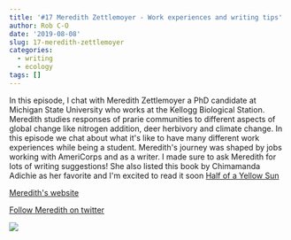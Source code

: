 ```yaml
---
title: '#17 Meredith Zettlemoyer - Work experiences and writing tips'
author: Rob C-O
date: '2019-08-08'
slug: 17-meredith-zettlemoyer
categories:
  - writing
  - ecology
tags: []
---
```


In this episode, I chat with Meredith Zettlemoyer a PhD candidate at Michigan State University who works at the Kellogg Biological Station. Meredith studies responses of prarie communities to different aspects of global change like nitrogen addition, deer herbivory and climate change.  In this episode we chat about what it's like to have many different work experiences while being a student. Meredith's journey was shaped by jobs working with AmeriCorps and as a writer. I made sure to ask Meredith for lots of writing suggestions! She also listed this book by Chimamanda Adichie as her favorite and I'm excited to read it soon [Half of a Yellow Sun](https://www.goodreads.com/book/show/18749.Half_of_a_Yellow_Sun)

[Meredith's website](https://meredithzettlemoyer.weebly.com/)

[Follow Meredith on twitter](https://twitter.com/mazettlemoyer?lang=en)

![](https://meredithzettlemoyer.weebly.com/uploads/9/1/5/9/91596004/untitled.jpg)
